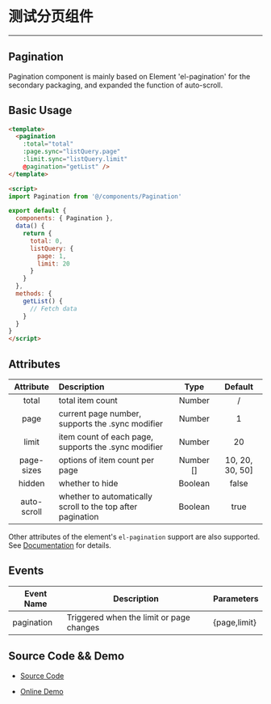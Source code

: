 # 测试分页组件
---

## Pagination <Badge text="v3.9.2+"/>

Pagination component is mainly based on Element 'el-pagination' for the secondary packaging, and expanded the function of auto-scroll.

## Basic Usage


```html
<template>
  <pagination
    :total="total"
    :page.sync="listQuery.page"
    :limit.sync="listQuery.limit"
    @pagination="getList" />
</template>

<script>
import Pagination from '@/components/Pagination'

export default {
  components: { Pagination },
  data() {
    return {
      total: 0,
      listQuery: {
        page: 1,
        limit: 20
      }
    }
  },
  methods: {
    getList() {
      // Fetch data
    }
  }
}
</script>
```

## Attributes

|  Attribute  | Description                                                 |   Type    |     Default     |
| :---------: | :---------------------------------------------------------- | :-------: | :-------------: |
|    total    | total item count                                            |  Number   |        /        |
|    page     | current page number, supports the .sync modifier            |  Number   |        1        |
|    limit    | item count of each page, supports the .sync modifier        |  Number   |       20        |
| page-sizes  | options of item count per page                              | Number [] | 10, 20, 30, 50] |  |
|   hidden    | whether to hide                                             |  Boolean  |      false      |
| auto-scroll | whether to automatically scroll to the top after pagination |  Boolean  |      true       |

Other attributes of the element's `el-pagination` support are also supported. See [Documentation](http://element.eleme.io/#/zh-CN/component/pagination) for details.

## Events

| Event Name | Description                              | Parameters   |
| ---------- | ---------------------------------------- | ------------ |
| pagination | Triggered when the limit or page changes | {page,limit} |

## Source Code && Demo

- [Source Code](https://github.com/PanJiaChen/vue-element-admin/blob/master/src/components/Pagination/index.vue)

- [Online Demo](https://panjiachen.github.io/vue-element-admin/#/table/complex-table)
